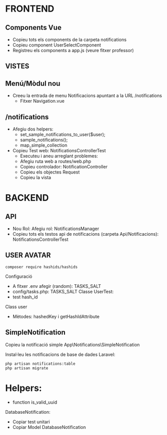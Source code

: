 # FRONTEND

## Components Vue

- Copieu tots els components de la carpeta notifications
- Copieu component UserSelectComponent
- Registreu els components a app.js (veure fitxer professor)
 
## VISTES

## Menú/Mòdul nou
- Creeu la entrada de menu Notificacions apuntant a la URL /notifications
   - Fitxer Navigation.vue

## /notifications

- Afegiu dos helpers:
  - set_sample_notifications_to_user($user);
  - sample_notifications();
  - map_simple_collection
- Copieu Test web: NotificationsControllerTest
  - Executeu i aneu arreglant problemes:
  - Afegiu ruta web a routes/web.php
  - Copieu controlador: NotificationController
  - Copieu els objectes Request
  - Copieu la vista

# BACKEND

## API
- Nou Rol: Afegiu rol: NotificationsManager
- Copieu tots els testos api de notificacions (carpeta Api/Notificacions): NotificationsControllerTest


## USER AVATAR

```
composer require hashids/hashids
```

Configuració
- A fitxer .env afegir (random): TASKS_SALT
- config/tasks.php: TASKS_SALT
Classe UserTest:
- test hash_id

Class user
- Mètodes: hashedKey i getHashIdAttribute

## SimpleNotification

Copieu la notificació simple App\Notifications\SimpleNotification

Instal·leu les notificacions de base de dades Laravel:

```
php artisan notifications:table
php artisan migrate
```


# Helpers:

- function is_valid_uuid

DatabaseNotification:
- Copiar test unitari
- Copiar Model DatabaseNotification
